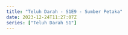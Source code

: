 ```yaml
---
title: "Teluh Darah - S1E9 - Sumber Petaka"
date: 2023-12-24T11:27:07Z
series: ["Teluh Darah S1"]
---
```



<mux-player stream-type="on-demand"
  src="https://kp3d-my.sharepoint.com/personal/ryoo_kp3d_onmicrosoft_com/_layouts/15/download.aspx?share=EdJbTtW10bZCiHlRm7QZg9cBoyVQfsYtFQr4ApjVtchUBw" prefer-playback="mse" controls>
  </mux-player>
  
  
  <script src="https://cdn.jsdelivr.net/npm/@mux/mux-player"></script>
  
 <script type="application/ld+json">
 {
  "@context": "https://schema.org/",
  "@type": "VideoObject",
  "name": "Teluh Darah - S1E9 - Sumber Petaka",
  "contentUrl": "https://stream.mux.com/7602MuUg8qcOeXvR98CytbdOyTqaGjYyqyXgDW02knFOg.m3u8",
  "thumbnailUrl": "https://www.themoviedb.org/t/p/original/zwsJRRmVozVZ1tDs8buIs97pCqm.jpg?width=314&fit_mode=preserve&time=25",
  "uploadDate": "2023-12-24T11:26:42Z,
}

</script>